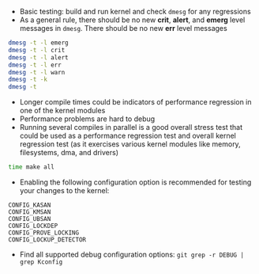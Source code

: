 - Basic testing: build and run kernel and check `dmesg` for any regressions
- As a general rule, there should be no new **crit**, **alert**, and **emerg** level messages in `dmesg`. There should be no new **err** level messages
```sh
dmesg -t -l emerg  
dmesg -t -l crit  
dmesg -t -l alert  
dmesg -t -l err  
dmesg -t -l warn  
dmesg -t -k  
dmesg -t
```

- Longer compile times could be indicators of performance regression in one of the kernel modules
- Performance problems are hard to debug
- Running several compiles in parallel is a good overall stress test that could be used as a performance regression test and overall kernel regression test (as it exercises various kernel modules like memory, filesystems, dma, and drivers)
```sh
time make all
```

- Enabling the following configuration option is recommended for testing your changes to the kernel:
```
CONFIG_KASAN  
CONFIG_KMSAN  
CONFIG_UBSAN  
CONFIG_LOCKDEP  
CONFIG_PROVE_LOCKING  
CONFIG_LOCKUP_DETECTOR
```

- Find all supported debug configuration options: `git grep -r DEBUG | grep Kconfig`